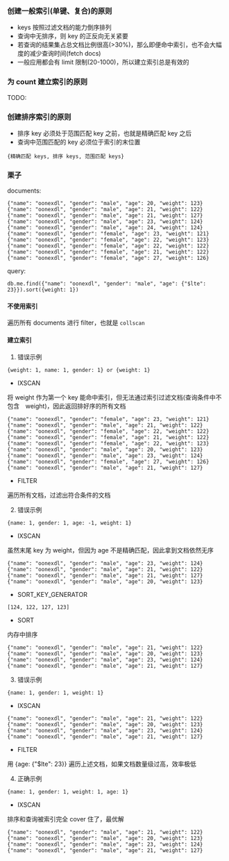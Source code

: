 ### 创建一般索引(单键、复合)的原则

- keys 按照过滤文档的能力倒序排列
- 查询中无排序，则 key 的正反向无关紧要
- 若查询的结果集占总文档比例很高(>30%)，那么即便命中索引，也不会大幅度的减少查询时间(fetch docs)
- 一般应用都会有 limit 限制(20-1000)，所以建立索引总是有效的

### 为 count 建立索引的原则

TODO:

### 创建排序索引的原则

- 排序 key 必须处于范围匹配 key 之前，也就是精确匹配 key 之后
- 查询中范围匹配的 key 必须位于索引的末位置

```
{精确匹配 keys, 排序 keys, 范围匹配 keys}
```

### 栗子

documents:
```
{"name": "oonexdl", "gender": "male", "age": 20, "weight": 123}
{"name": "oonexdl", "gender": "male", "age": 21, "weight": 122}
{"name": "oonexdl", "gender": "male", "age": 21, "weight": 127}
{"name": "oonexdl", "gender": "male", "age": 23, "weight": 124}
{"name": "oonexdl", "gender": "male", "age": 24, "weight": 124}
{"name": "oonexdl", "gender": "female", "age": 23, "weight": 121}
{"name": "oonexdl", "gender": "female", "age": 22, "weight": 123}
{"name": "oonexdl", "gender": "female", "age": 22, "weight": 122}
{"name": "oonexdl", "gender": "female", "age": 21, "weight": 122}
{"name": "oonexdl", "gender": "female", "age": 27, "weight": 126}
```
query:
```
db.me.find({"name": "oonexdl", "gender": "male", "age": {"$lte": 23}}).sort({weight: 1})
```
#### 不使用索引

遍历所有 documents 进行 filter，也就是 `collscan`

#### 建立索引

1. 错误示例

```
{weight: 1, name: 1, gender: 1} or {weight: 1}
```
- IXSCAN

将 weight 作为第一个 key 能命中索引，但无法通过索引过滤文档(查询条件中不包含　weight)，因此返回排好序的所有文档
```
{"name": "oonexdl", "gender": "female", "age": 23, "weight": 121}
{"name": "oonexdl", "gender": "male", "age": 21, "weight": 122}
{"name": "oonexdl", "gender": "female", "age": 22, "weight": 122}
{"name": "oonexdl", "gender": "female", "age": 21, "weight": 122}
{"name": "oonexdl", "gender": "female", "age": 22, "weight": 123}
{"name": "oonexdl", "gender": "male", "age": 20, "weight": 123}
{"name": "oonexdl", "gender": "male", "age": 23, "weight": 124}
{"name": "oonexdl", "gender": "female", "age": 27, "weight": 126}
{"name": "oonexdl", "gender": "male", "age": 21, "weight": 127}
```
- FILTER

遍历所有文档，过滤出符合条件的文档

2. 错误示例

```
{name: 1, gender: 1, age: -1, weight: 1}
```
- IXSCAN

虽然末尾 key 为 weight，但因为 age 不是精确匹配，因此拿到文档依然无序

```
{"name": "oonexdl", "gender": "male", "age": 23, "weight": 124}
{"name": "oonexdl", "gender": "male", "age": 21, "weight": 122}
{"name": "oonexdl", "gender": "male", "age": 21, "weight": 127}
{"name": "oonexdl", "gender": "male", "age": 20, "weight": 123}
```

- SORT_KEY_GENERATOR

```
[124, 122, 127, 123]
```

- SORT

内存中排序

```
{"name": "oonexdl", "gender": "male", "age": 21, "weight": 122}
{"name": "oonexdl", "gender": "male", "age": 20, "weight": 123}
{"name": "oonexdl", "gender": "male", "age": 23, "weight": 124}
{"name": "oonexdl", "gender": "male", "age": 21, "weight": 127}
```

3. 错误示例

```
{name: 1, gender: 1, weight: 1}
```

- IXSCAN

```
{"name": "oonexdl", "gender": "male", "age": 21, "weight": 122}
{"name": "oonexdl", "gender": "male", "age": 20, "weight": 123}
{"name": "oonexdl", "gender": "male", "age": 23, "weight": 124}
{"name": "oonexdl", "gender": "male", "age": 21, "weight": 127}
```

- FILTER

用 {age: {"$lte": 23}} 遍历上述文档，如果文档数量级过高，效率极低

4. 正确示例

```
{name: 1, gender: 1, weight: 1, age: 1}
```

- IXSCAN

排序和查询被索引完全 cover 住了，最优解
```
{"name": "oonexdl", "gender": "male", "age": 21, "weight": 122}
{"name": "oonexdl", "gender": "male", "age": 20, "weight": 123}
{"name": "oonexdl", "gender": "male", "age": 23, "weight": 124}
{"name": "oonexdl", "gender": "male", "age": 21, "weight": 127}
```

